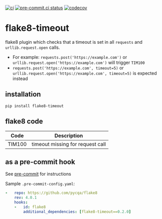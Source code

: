 [![ci](https://github.com/theendlessriver13/flake8-timeout/workflows/ci/badge.svg)](https://github.com/theendlessriver13/flake8-timeout/actions?query=workflow%3Aci)
[![pre-commit.ci status](https://results.pre-commit.ci/badge/github/theendlessriver13/flake8-timeout/master.svg)](https://results.pre-commit.ci/latest/github/theendlessriver13/flake8-timeout/master)
[![codecov](https://codecov.io/gh/theendlessriver13/flake8-timeout/branch/master/graph/badge.svg)](https://codecov.io/gh/theendlessriver13/flake8-timeout)

# flake8-timeout

flake8 plugin which checks that a timeout is set in all `requests` and `urllib.request.open` calls.

- For example: `requests.post('https://example.com')` or `urllib.request.open('https://example.com')` will trigger `TIM100`
- `requests.post('https://example.com', timeout=5)` or `urllib.request.open('https://example.com', timeout=5)` is expected instead

## installation

`pip install flake8-timeout`

## flake8 code

| Code   | Description                      |
| ------ | -------------------------------- |
| TIM100 | timeout missing for request call |

## as a pre-commit hook

See [pre-commit](https://pre-commit.com) for instructions

Sample `.pre-commit-config.yaml`:

```yaml
-   repo: https://github.com/pycqa/flake8
    rev: 4.0.1
    hooks:
    -   id: flake8
        additional_dependencies: [flake8-timeout==0.2.0]
```
